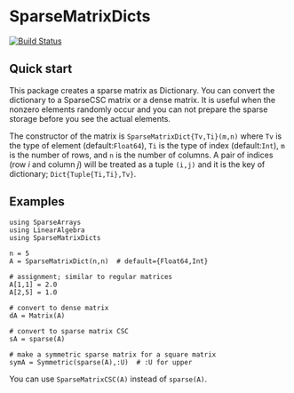 # SparseMatrixDicts

[![Build Status](https://travis-ci.org/masuday/SparseMatrixDicts.jl.svg?branch=master)](https://travis-ci.org/masuday/SparseMatrixDicts.jl)

## Quick start

This package creates a sparse matrix as Dictionary.
You can convert the dictionary to a SparseCSC matrix or a dense matrix.
It is useful when the nonzero elements randomly occur and you can not prepare the sparse storage before you see the actual elements.

The constructor of the matrix is `SparseMatrixDict{Tv,Ti}(m,n)` where `Tv` is the type of element (default:`Float64`), `Ti` is the type of index (default:`Int`), `m` is the number of rows, and `n` is the number of columns.
A pair of indices (row *i* and column *j*) will be treated as a tuple `(i,j)` and it is the key of dictionary; `Dict{Tuple{Ti,Ti},Tv}`.

## Examples

```
using SparseArrays
using LinearAlgebra
using SparseMatrixDicts

n = 5
A = SparseMatrixDict(n,n)  # default={Float64,Int}

# assignment; similar to regular matrices
A[1,1] = 2.0
A[2,5] = 1.0

# convert to dense matrix
dA = Matrix(A)

# convert to sparse matrix CSC
sA = sparse(A)

# make a symmetric sparse matrix for a square matrix
symA = Symmetric(sparse(A),:U)  # :U for upper
```

You can use `SparseMatrixCSC(A)` instead of `sparse(A)`.
